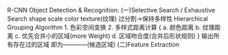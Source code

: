 R-CNN
	Object Detection & Recognition:
(一)Selective Search  /  Exhaustive Search
		shape
		scale
		color
		texture(纹理)
	过分割->保持多样性
	Hierarchical Grouping Algorithm
		1. 色彩空间变换
		2. 多样式距离计算 
		   {
			   a. 颜色距离
			   b. 纹理距离
			   c. 优先合并小的区域(more Weight)
			   d. 区域吻合度(合并后形状规则)
		   }
		输出所有存在过的区域
		即为————(候选区域)
(二)Feature Extraction
	


	    



